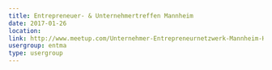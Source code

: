 ```yaml
---
title: Entrepreneuer- & Unternehmertreffen Mannheim
date: 2017-01-26
location: 
link: http://www.meetup.com/Unternehmer-Entrepreneurnetzwerk-Mannheim-Heidelberg/events/lmdhtlywcbjc/
usergroup: entma
type: usergroup
---
```


